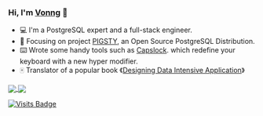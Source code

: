 ### Hi, I'm [Vonng](https://vonng.com/en/) 👋

- 💻 I'm a PostgreSQL expert and a full-stack engineer.
- 🐘 Focusing on project [PIGSTY](https://pigsty.cc), an Open Source PostgreSQL Distribution.
- ⌨️ Wrote some handy tools such as [Capslock](http://capslock.vonng.com). which redefine your keyboard with a new hyper modifier.
- 🀄️ Translator of a popular book 《[Designing Data Intensive Application](https://github.com/Vonng/ddia)》

<a href="https://github.com/anuraghazra/github-readme-stats">
  <img align="center" src="https://github-readme-stats.vercel.app/api?username=Vonng&count_private=true&show_icons=true&hide_rank=true" />
</a> <a href="https://github.com/anuraghazra/github-readme-stats">
  <img align="center" src="https://github-readme-stats.vercel.app/api/top-langs/?username=Vonng&layout=compact" />
</a>

[![Visits Badge](https://badges.pufler.dev/visits/Vonng/Vonng)](https://badges.pufler.dev)

